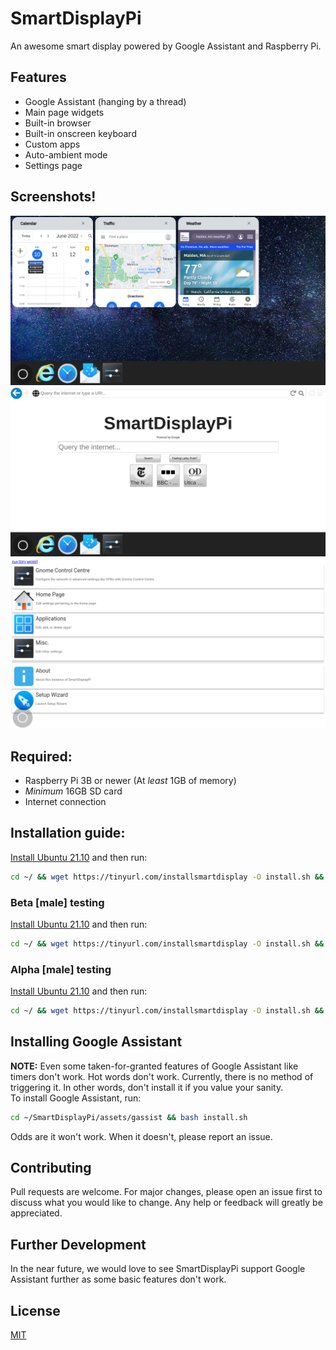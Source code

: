 # SmartDisplayPi
An awesome smart display powered by Google Assistant and Raspberry Pi.
## Features

* Google Assistant (hanging by a thread)
* Main page widgets
* Built-in browser
* Built-in onscreen keyboard
* Custom apps
* Auto-ambient mode
* Settings page

## Screenshots!
![img.png](assets/screenshots/img.png)
![img.png](assets/screenshots/img1.png)
![img.png](assets/screenshots/img2.png)
## Required:
* Raspberry Pi 3B or newer (At *least* 1GB of memory)
* *Minimum* 16GB SD card
* Internet connection

## Installation guide:
[Install Ubuntu 21.10](https://ubuntu.com/download/raspberry-pi/thank-you?version=21.10&architecture=server-arm64+raspi) and then run:
```bash
cd ~/ && wget https://tinyurl.com/installsmartdisplay -O install.sh && chmod +x install.sh && ./install.sh stable
```
### Beta [male] testing
[Install Ubuntu 21.10](https://ubuntu.com/download/raspberry-pi/thank-you?version=21.10&architecture=server-arm64+raspi) and then run:
```bash
cd ~/ && wget https://tinyurl.com/installsmartdisplay -O install.sh && chmod +x install.sh && ./install.sh beta
```
### Alpha [male] testing
[Install Ubuntu 21.10](https://ubuntu.com/download/raspberry-pi/thank-you?version=21.10&architecture=server-arm64+raspi) and then run:
```bash
cd ~/ && wget https://tinyurl.com/installsmartdisplay -O install.sh && chmod +x install.sh && ./install.sh alpha
```
##  Installing Google Assistant
<b>NOTE:</b> Even some taken-for-granted features of Google Assistant like timers don't work. Hot words don't work. Currently, there is no method of triggering it. In other words, don't install it if you value your sanity.<br>
To install Google Assistant, run:
```bash
cd ~/SmartDisplayPi/assets/gassist && bash install.sh
```
Odds are it won't work. When it doesn't, please report an issue.
## Contributing
Pull requests are welcome. For major changes, please open an issue first to discuss what you would like to change. Any help or feedback will greatly be appreciated.

## Further Development
In the near future, we would love to see SmartDisplayPi support Google Assistant further as some basic features don't work.

## License
[MIT](https://choosealicense.com/licenses/mit/)
